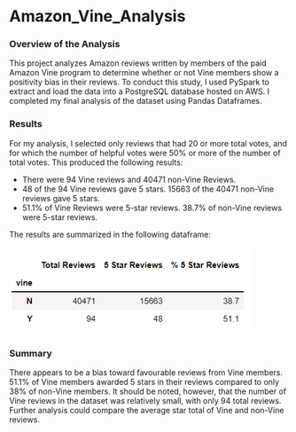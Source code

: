 # Amazon_Vine_Analysis

### Overview of the Analysis

This project analyzes Amazon reviews written by members of the paid Amazon Vine program to determine whether or not Vine members show a positivity bias in their reviews. To conduct this study, I used PySpark to extract and load the data into a PostgreSQL database hosted on AWS. I completed my final analysis of the dataset using Pandas Dataframes.

### Results

For my analysis, I selected only reviews that had 20 or more total votes, and for which the number of helpful votes were 50% or more of the number of total votes. This produced the following results:

- There were 94 Vine reviews and 40471 non-Vine Reviews.
- 48 of the 94 Vine reviews gave 5 stars. 15663 of the 40471 non-Vine reviews gave 5 stars.
- 51.1% of Vine Reviews were 5-star reviews. 38.7% of non-Vine reviews were 5-star reviews.

The results are summarized in the following dataframe:

![](images/vine.png)



### Summary

There appears to be a bias toward favourable reviews from Vine members. 51.1% of Vine members awarded 5 stars in their reviews compared to only 38% of non-Vine members. It should be noted, however, that the number of Vine reviews in the dataset was relatively small, with only 94 total reviews. Further analysis could compare the average star total of Vine and non-Vine reviews.